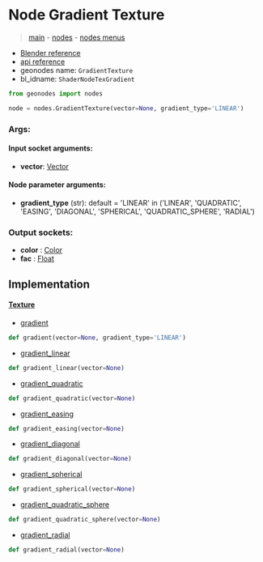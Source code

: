 # Node Gradient Texture

> [main](../structure.md) - [nodes](nodes.md) - [nodes menus](nodes_menus.md)

- [Blender reference](https://docs.blender.org/manual/en/latest/modeling/geometry_nodes/texture/gradient.html)
- [api reference](https://docs.blender.org/api/current/bpy.types.ShaderNodeTexGradient.html)
- geonodes name: `GradientTexture`
- bl_idname: `ShaderNodeTexGradient`

```python
from geonodes import nodes

node = nodes.GradientTexture(vector=None, gradient_type='LINEAR')
```

### Args:

#### Input socket arguments:

- **vector**: [Vector](Vector.md)

#### Node parameter arguments:

- **gradient_type** (str): default = 'LINEAR' in ('LINEAR', 'QUADRATIC', 'EASING', 'DIAGONAL', 'SPHERICAL', 'QUADRATIC_SPHERE', 'RADIAL')

### Output sockets:

- **color** : [Color](Color.md)
- **fac** : [Float](Float.md)

## Implementation

#### [Texture](Texture.md)

 - [gradient](Texture.md#gradient-staticmethod)
  ```python
  def gradient(vector=None, gradient_type='LINEAR')
  ```

 - [gradient_linear](Texture.md#gradient_linear-staticmethod)
  ```python
  def gradient_linear(vector=None)
  ```

 - [gradient_quadratic](Texture.md#gradient_quadratic-staticmethod)
  ```python
  def gradient_quadratic(vector=None)
  ```

 - [gradient_easing](Texture.md#gradient_easing-staticmethod)
  ```python
  def gradient_easing(vector=None)
  ```

 - [gradient_diagonal](Texture.md#gradient_diagonal-staticmethod)
  ```python
  def gradient_diagonal(vector=None)
  ```

 - [gradient_spherical](Texture.md#gradient_spherical-staticmethod)
  ```python
  def gradient_spherical(vector=None)
  ```

 - [gradient_quadratic_sphere](Texture.md#gradient_quadratic_sphere-staticmethod)
  ```python
  def gradient_quadratic_sphere(vector=None)
  ```

 - [gradient_radial](Texture.md#gradient_radial-staticmethod)
  ```python
  def gradient_radial(vector=None)
  ```

